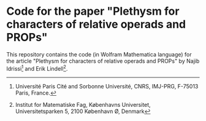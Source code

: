 # Code for the paper "Plethysm for characters of relative operads and PROPs"

This repository contains the code (in Wolfram Mathematica language) for the article "Plethysm for characters of relative operads and PROPs" by Najib Idrissi[^1] and Erik Lindell[^2].

[^1]: Université Paris Cité and Sorbonne Université, CNRS, IMJ-PRG, F-75013 Paris, France.
[^2]: Institut for Matematiske Fag, Københavns Universitet, Universitetsparken 5, 2100 København Ø, Denmark

